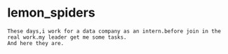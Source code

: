 # lemon_spiders
	These days,i work for a data company as an intern.before join in the real work.my leader get me some tasks.
	And here they are.	 

